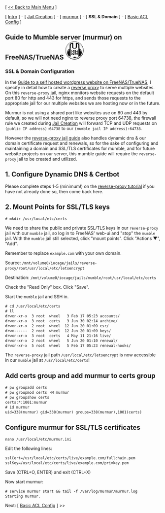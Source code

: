 [ [<< Back to Main Menu](https://github.com/seth586/guides/blob/master/README.md) ]

[ [Intro](README.md) ] - [ [Jail Creation](1_jail_creation.md) ] - [ [murmur](2_murmur.md) ] - [ **SSL & Domain** ] - [ [Basic ACL Config](4_acl.md) ]

## Guide to Mumble server (murmur) on FreeNAS/TrueNAS ![mumble60.png](images/mumble60.png)
### SSL & Domain Configuration
In the [Guide to a self hosted wordpress website on FreeNAS/TrueNAS](https://github.com/seth586/guides/tree/master/FreeNAS/webserver), I specify in detail how to create a [reverse proxy](https://github.com/seth586/guides/blob/master/FreeNAS/webserver/6_reverse_proxy.md) to serve multiple websites. On this `reverse-proxy` jail, nginx monitors website requests on the default port 80 for http and 443 for https, and sends those requests to the appropriate jail for our multiple websites we are hosting now or in the future.

Murmur is not using a shared port like websites use on 80 and 443 by default, so we will not need nginx to reverse proxy port 64738, the firewall rule we created during [Jail Creation](1_jail_creation.md) will forward TCP and UDP requests on `(public IP address):64738` to our `(mumble jail IP address):64738`.

However the [reverse-proxy jail guide](https://github.com/seth586/guides/blob/master/FreeNAS/webserver/6_reverse_proxy.md) also handles dynamic dns & our domain certificate request and renewals, so for the sake of configuring and maintaining a domain and SSL/TLS certificates for mumble, and for future website projects on our server, this mumble guide will require the `reverse-proxy` jail to be created and utilized.

## 1. Configure Dynamic DNS & Certbot
Please complete steps 1-5 (minimum!) on the [reverse-proxy tutorial](https://github.com/seth586/guides/blob/master/FreeNAS/webserver/6_reverse_proxy.md) if you have not already done so, then come back here. 

## 2. Mount Points for SSL/TLS keys
```
# mkdir /usr/local/etc/certs
```

We need to share the public and private SSL/TLS keys in our `reverse-proxy` jail with our `mumble` jail, so log in to FreeNAS' web-ui and "stop" the `mumble` jail. With the `mumble` jail still selected, click "mount points". Click "Actions ▼", "Add".

Remember to replace `example.com` with your own domain.

Source: `/mnt/volume0/iocage/jails/reverse-proxy/root/usr/local/etc/letsencrypt`

Destination: `/mnt/volume0/iocage/jails/mumble/root/usr/local/etc/certs`

Check the "Read Only" box. Click "Save".

Start the `mumble` jail and SSH in.

```
# cd /usr/local/etc/certs
# ll
drwxr-xr-x  3 root  wheel   3 Feb 17 05:23 accounts/
drwxr-xr-x  3 root  certs   3 Jun 30 02:14 archive/
drwxr-xr-x  2 root  wheel  12 Jun 20 01:09 csr/
drwx------  2 root  wheel  12 Jun 20 01:09 keys/
drwxr-xr-x  3 root  certs   4 May 11 21:16 live/
drwxr-xr-x  2 root  wheel   5 Jun 20 01:10 renewal/
drwxr-xr-x  5 root  wheel   5 Feb 17 05:23 renewal-hooks/
```
The `reverse-proxy` jail path `/usr/local/etc/letsencrypt` is now accessible in our `mumble` jail at `/usr/local/etc/certs`!

## Add certs group and add murmur to certs group
```
# pw groupadd certs
# pw groupmod certs -M murmur
# pw groupshow certs
certs:*:1001:murmur
# id murmur
uid=338(murmur) gid=338(murmur) groups=338(murmur),1001(certs)
```

## Configure murmur for SSL/TLS certificates
```
nano /usr/local/etc/murmur.ini
```
Edit the following lines:
```
sslCert=/usr/local/etc/certs/live/example.com/fullchain.pem
sslKey=/usr/local/etc/certs/live/example.com/privkey.pem
```
Save (CTRL+O, ENTER) and exit (CTRL+X)

Now start murmur:
```
# service murmur start && tail -f /var/log/murmur/murmur.log
Starting murmur.
```

Next: [ [Basic ACL Config](4_acl.md) ] >>
